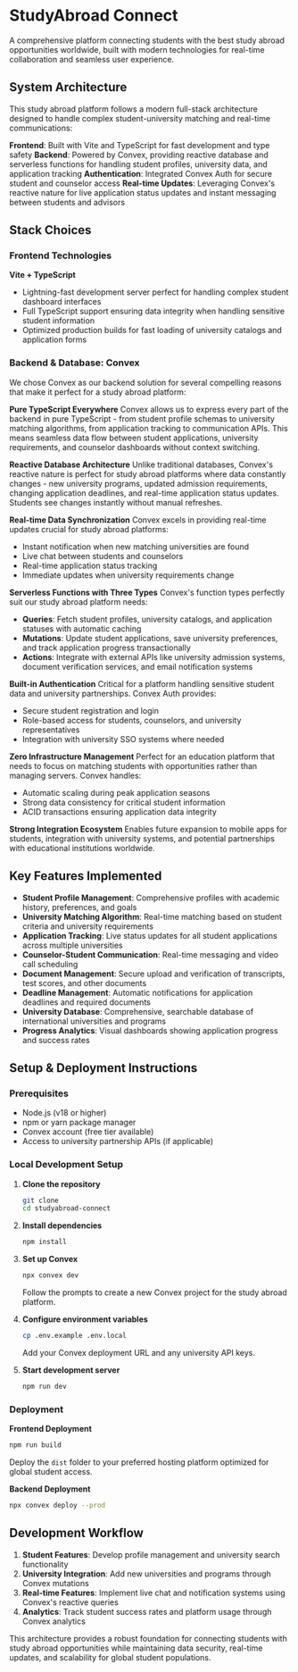# StudyAbroad Connect

A comprehensive platform connecting students with the best study abroad opportunities worldwide, built with modern technologies for real-time collaboration and seamless user experience.

## System Architecture

This study abroad platform follows a modern full-stack architecture designed to handle complex student-university matching and real-time communications:

**Frontend**: Built with Vite and TypeScript for fast development and type safety
**Backend**: Powered by Convex, providing reactive database and serverless functions for handling student profiles, university data, and application tracking
**Authentication**: Integrated Convex Auth for secure student and counselor access
**Real-time Updates**: Leveraging Convex's reactive nature for live application status updates and instant messaging between students and advisors

## Stack Choices

### Frontend Technologies

**Vite + TypeScript**
- Lightning-fast development server perfect for handling complex student dashboard interfaces
- Full TypeScript support ensuring data integrity when handling sensitive student information
- Optimized production builds for fast loading of university catalogs and application forms

### Backend & Database: Convex

We chose Convex as our backend solution for several compelling reasons that make it perfect for a study abroad platform:

**Pure TypeScript Everywhere**
Convex allows us to express every part of the backend in pure TypeScript - from student profile schemas to university matching algorithms, from application tracking to communication APIs. This means seamless data flow between student applications, university requirements, and counselor dashboards without context switching.

**Reactive Database Architecture**
Unlike traditional databases, Convex's reactive nature is perfect for study abroad platforms where data constantly changes - new university programs, updated admission requirements, changing application deadlines, and real-time application status updates. Students see changes instantly without manual refreshes.

**Real-time Data Synchronization**
Convex excels in providing real-time updates crucial for study abroad platforms:
- Instant notification when new matching universities are found
- Live chat between students and counselors
- Real-time application status tracking
- Immediate updates when university requirements change

**Serverless Functions with Three Types**
Convex's function types perfectly suit our study abroad platform needs:
- **Queries**: Fetch student profiles, university catalogs, and application statuses with automatic caching
- **Mutations**: Update student applications, save university preferences, and track application progress transactionally
- **Actions**: Integrate with external APIs like university admission systems, document verification services, and email notification systems

**Built-in Authentication**
Critical for a platform handling sensitive student data and university partnerships. Convex Auth provides:
- Secure student registration and login
- Role-based access for students, counselors, and university representatives
- Integration with university SSO systems where needed

**Zero Infrastructure Management**
Perfect for an education platform that needs to focus on matching students with opportunities rather than managing servers. Convex handles:
- Automatic scaling during peak application seasons
- Strong data consistency for critical student information
- ACID transactions ensuring application data integrity

**Strong Integration Ecosystem**
Enables future expansion to mobile apps for students, integration with university systems, and potential partnerships with educational institutions worldwide.

## Key Features Implemented

- **Student Profile Management**: Comprehensive profiles with academic history, preferences, and goals
- **University Matching Algorithm**: Real-time matching based on student criteria and university requirements
- **Application Tracking**: Live status updates for all student applications across multiple universities
- **Counselor-Student Communication**: Real-time messaging and video call scheduling
- **Document Management**: Secure upload and verification of transcripts, test scores, and other documents
- **Deadline Management**: Automatic notifications for application deadlines and required documents
- **University Database**: Comprehensive, searchable database of international universities and programs
- **Progress Analytics**: Visual dashboards showing application progress and success rates

## Setup & Deployment Instructions

### Prerequisites
- Node.js (v18 or higher)
- npm or yarn package manager
- Convex account (free tier available)
- Access to university partnership APIs (if applicable)

### Local Development Setup

1. **Clone the repository**
   ```bash
   git clone 
   cd studyabroad-connect
   ```

2. **Install dependencies**
   ```bash
   npm install
   ```

3. **Set up Convex**
   ```bash
   npx convex dev
   ```
   Follow the prompts to create a new Convex project for the study abroad platform.

4. **Configure environment variables**
   ```bash
   cp .env.example .env.local
   ```
   Add your Convex deployment URL and any university API keys.

5. **Start development server**
   ```bash
   npm run dev
   ```

### Deployment

**Frontend Deployment**
```bash
npm run build
```
Deploy the `dist` folder to your preferred hosting platform optimized for global student access.

**Backend Deployment**
```bash
npx convex deploy --prod
```
## Development Workflow

1. **Student Features**: Develop profile management and university search functionality
2. **University Integration**: Add new universities and programs through Convex mutations
3. **Real-time Features**: Implement live chat and notification systems using Convex's reactive queries
4. **Analytics**: Track student success rates and platform usage through Convex analytics

This architecture provides a robust foundation for connecting students with study abroad opportunities while maintaining data security, real-time updates, and scalability for global student populations.
